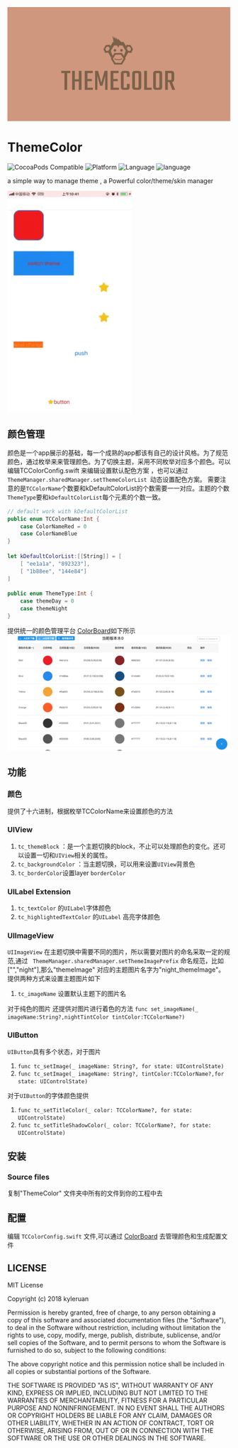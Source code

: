 ![logo](https://github.com/KyleRuan/ThemeColor/blob/master/README_IMAGE/themeLogo.png)
# ThemeColor
![CocoaPods Compatible](https://img.shields.io/cocoapods/v/ThemeColor.svg?style=flat)
![Platform](https://img.shields.io/cocoapods/p/ThemeColor.svg?style=flat)
![Language](https://img.shields.io/badge/language-swift-orange.svg)
![language](https://img.shields.io/cocoapods/l/ThemeColor.svg?style=flat)

a simple way to manage theme ,   a Powerful color/theme/skin manager

![demo](https://github.com/KyleRuan/ThemeColor/blob/master/README_IMAGE/demo.gif)

## 颜色管理
颜色是一个app展示的基础，每一个成熟的app都该有自己的设计风格。为了规范颜色，通过枚举来来管理颜色。为了切换主题，采用不同枚举对应多个颜色。可以编辑TCColorConfig.swift 来编辑设置默认配色方案 ，也可以通过`ThemeManager.sharedManager.setThemeColorList `动态设置配色方案。
需要注意的是`TCColorName`个数要和kDefaultColorList的个数需要一一对应。主题的个数`ThemeType`要和`kDefaultColorList`每个元素的个数一致。

```swift
// default work with kDefaultColorList
public enum TCColorName:Int {
    case ColorNameRed = 0
    case ColorNameBlue
}

let kDefaultColorList:[[String]] = [
    [ "ee1a1a", "892323"],
    [ "1b88ee", "144e84"]
]

public enum ThemeType:Int {
    case themeDay = 0
    case themeNight
}
```

提供统一的颜色管理平台 [ColorBoard](https://github.com/KyleRuan/LuckyColorBoard)如下所示
![themeBoard](https://github.com/KyleRuan/ThemeColor/blob/master/README_IMAGE/themeBoard.png)
## 功能
### 颜色
提供了十六进制，根据枚举TCColorName来设置颜色的方法

### UIView 
1. `tc_themeBlock`  ：是一个主题切换的block，不止可以处理颜色的变化。还可以设置一切和`UIView`相关的属性。
2. `tc_backgroundColor` ：当主题切换，可以用来设置`UIView`背景色
3.  `tc_borderColor`设置layer `borderColor`

###  UILabel Extension
1. `tc_textColor`  的`UILabel`字体颜色
2.  `tc_highlightedTextColor` 的`UILabel` 高亮字体颜色

### UIImageView
`UIImageView` 在主题切换中需要不同的图片，所以需要对图片的命名采取一定的规范,通过
` ThemeManager.sharedManager.setThemeImagePrefix` 命名规范，比如["","night"],那么"themeImage"
对应的主题图片名字为"night_themeImage"。提供两种方式来设置主题图片如下

1. `tc_imageName` 设置默认主题下的图片名

对于纯色的图片 还提供对图片进行着色的方法
`func set_imageName(_ imageName:String?,nightTintColor tintColor:TCColorName?)`

### UIButton
`UIButton`具有多个状态，对于图片 
1. `func tc_setImage(_ imageName: String?, for state: UIControlState)`
2. `func tc_setImage(_ imageName: String?, tintColor:TCColorName?,for state: UIControlState) `

对于`UIButton`的字体颜色提供
1. `func tc_setTitleColor(_ color: TCColorName?, for state: UIControlState)`
2. `func tc_setTitleShadowColor(_ color: TCColorName?, for state: UIControlState)`

## 安装
### Source files
复制"ThemeColor" 文件夹中所有的文件到你的工程中去

## 配置
编辑 `TCColorConfig.swift` 文件,可以通过 [ColorBoard](https://github.com/KyleRuan/LuckyColorBoard)
去管理颜色和生成配置文件


## LICENSE
MIT License

Copyright (c) 2018 kyleruan

Permission is hereby granted, free of charge, to any person obtaining a copy
of this software and associated documentation files (the "Software"), to deal
in the Software without restriction, including without limitation the rights
to use, copy, modify, merge, publish, distribute, sublicense, and/or sell
copies of the Software, and to permit persons to whom the Software is
furnished to do so, subject to the following conditions:

The above copyright notice and this permission notice shall be included in all
copies or substantial portions of the Software.

THE SOFTWARE IS PROVIDED "AS IS", WITHOUT WARRANTY OF ANY KIND, EXPRESS OR
IMPLIED, INCLUDING BUT NOT LIMITED TO THE WARRANTIES OF MERCHANTABILITY,
FITNESS FOR A PARTICULAR PURPOSE AND NONINFRINGEMENT. IN NO EVENT SHALL THE
AUTHORS OR COPYRIGHT HOLDERS BE LIABLE FOR ANY CLAIM, DAMAGES OR OTHER
LIABILITY, WHETHER IN AN ACTION OF CONTRACT, TORT OR OTHERWISE, ARISING FROM,
OUT OF OR IN CONNECTION WITH THE SOFTWARE OR THE USE OR OTHER DEALINGS IN THE
SOFTWARE.


